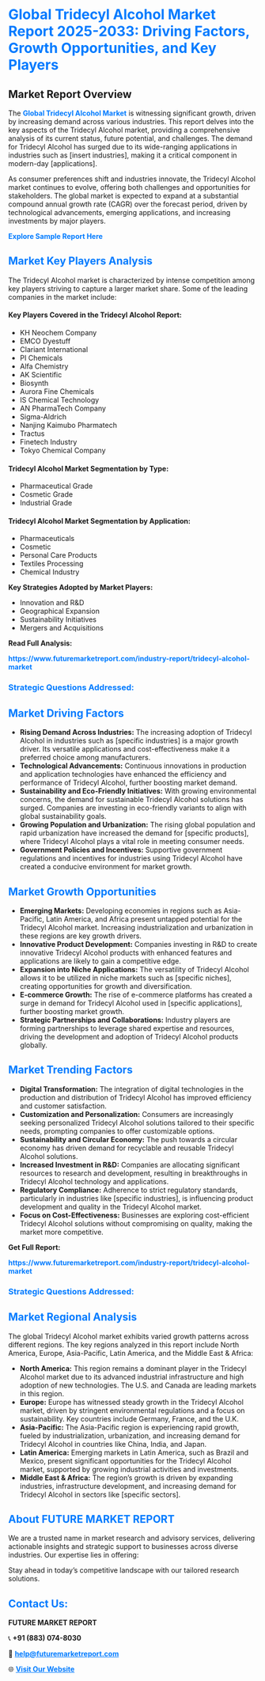 <h1 style="color: #007BFF;">Global Tridecyl Alcohol Market Report 2025-2033: Driving Factors, Growth Opportunities, and Key Players</h1>

<section id="overview">
<h2>Market Report Overview</h2>
<p>The <a href="https://www.futuremarketreport.com/industry-report/tridecyl-alcohol-market" style="color: #007BFF; text-decoration: none;"><strong>Global Tridecyl Alcohol Market</strong></a> is witnessing significant growth, driven by increasing demand across various industries. This report delves into the key aspects of the Tridecyl Alcohol market, providing a comprehensive analysis of its current status, future potential, and challenges. The demand for Tridecyl Alcohol has surged due to its wide-ranging applications in industries such as [insert industries], making it a critical component in modern-day [applications].</p>
<p>As consumer preferences shift and industries innovate, the Tridecyl Alcohol market continues to evolve, offering both challenges and opportunities for stakeholders. The global market is expected to expand at a substantial compound annual growth rate (CAGR) over the forecast period, driven by technological advancements, emerging applications, and increasing investments by major players.</p>
</section>

<section id="overview">
<p><a href="https://www.futuremarketreport.com/request-sample/reportId=58459" style="color: #007BFF; text-decoration: none;"><strong>Explore Sample Report Here</strong></a></p>
</section>

<section id="key-players">
<h2 style="color: #007BFF;">Market Key Players Analysis</h2>
<p>The Tridecyl Alcohol market is characterized by intense competition among key players striving to capture a larger market share. Some of the leading companies in the market include:</p>
<h4>Key Players Covered in the Tridecyl Alcohol Report:</h4>
<ul><li>KH Neochem Company</li><li>EMCO Dyestuff</li><li>Clariant International</li><li>PI Chemicals</li><li>Alfa Chemistry</li><li>AK Scientific</li><li>Biosynth</li><li>Aurora Fine Chemicals</li><li>IS Chemical Technology</li><li>AN PharmaTech Company</li><li>Sigma-Aldrich</li><li>Nanjing Kaimubo Pharmatech</li><li>Tractus</li><li>Finetech Industry</li><li>Tokyo Chemical Company</li></ul>
<h4>Tridecyl Alcohol Market Segmentation by Type:</h4>
<ul><li>Pharmaceutical Grade</li><li>Cosmetic Grade</li><li>Industrial Grade</li></ul>

<h4>Tridecyl Alcohol Market Segmentation by Application:</h4>
<ul><li>Pharmaceuticals</li><li>Cosmetic</li><li>Personal Care Products</li><li>Textiles Processing</li><li>Chemical Industry</li></ul>
<p><strong>Key Strategies Adopted by Market Players:</strong></p>
<ul>
<li>Innovation and R&D</li>
<li>Geographical Expansion</li>
<li>Sustainability Initiatives</li>
<li>Mergers and Acquisitions</li>
</ul>
</section>

<section>
<p><strong>Read Full Analysis: </strong></p><a href="https://www.futuremarketreport.com/industry-report/tridecyl-alcohol-market" style="color: #007BFF; text-decoration: none;"><strong>https://www.futuremarketreport.com/industry-report/tridecyl-alcohol-market</strong></a>
<h3 style="color: #007BFF;">Strategic Questions Addressed:</h3>
</section>

<section id="driving-factors">
<h2 style="color: #007BFF;">Market Driving Factors</h2>
<ul>
<li><strong>Rising Demand Across Industries:</strong> The increasing adoption of Tridecyl Alcohol in industries such as [specific industries] is a major growth driver. Its versatile applications and cost-effectiveness make it a preferred choice among manufacturers.</li>
<li><strong>Technological Advancements:</strong> Continuous innovations in production and application technologies have enhanced the efficiency and performance of Tridecyl Alcohol, further boosting market demand.</li>
<li><strong>Sustainability and Eco-Friendly Initiatives:</strong> With growing environmental concerns, the demand for sustainable Tridecyl Alcohol solutions has surged. Companies are investing in eco-friendly variants to align with global sustainability goals.</li>
<li><strong>Growing Population and Urbanization:</strong> The rising global population and rapid urbanization have increased the demand for [specific products], where Tridecyl Alcohol plays a vital role in meeting consumer needs.</li>
<li><strong>Government Policies and Incentives:</strong> Supportive government regulations and incentives for industries using Tridecyl Alcohol have created a conducive environment for market growth.</li>
</ul>
</section>

<section id="growth-opportunities">
<h2 style="color: #007BFF;">Market Growth Opportunities</h2>
<ul>
<li><strong>Emerging Markets:</strong> Developing economies in regions such as Asia-Pacific, Latin America, and Africa present untapped potential for the Tridecyl Alcohol market. Increasing industrialization and urbanization in these regions are key growth drivers.</li>
<li><strong>Innovative Product Development:</strong> Companies investing in R&D to create innovative Tridecyl Alcohol products with enhanced features and applications are likely to gain a competitive edge.</li>
<li><strong>Expansion into Niche Applications:</strong> The versatility of Tridecyl Alcohol allows it to be utilized in niche markets such as [specific niches], creating opportunities for growth and diversification.</li>
<li><strong>E-commerce Growth:</strong> The rise of e-commerce platforms has created a surge in demand for Tridecyl Alcohol used in [specific applications], further boosting market growth.</li>
<li><strong>Strategic Partnerships and Collaborations:</strong> Industry players are forming partnerships to leverage shared expertise and resources, driving the development and adoption of Tridecyl Alcohol products globally.</li>
</ul>
</section>

<section id="trending-factors">
<h2 style="color: #007BFF;">Market Trending Factors</h2>
<ul>
<li><strong>Digital Transformation:</strong> The integration of digital technologies in the production and distribution of Tridecyl Alcohol has improved efficiency and customer satisfaction.</li>
<li><strong>Customization and Personalization:</strong> Consumers are increasingly seeking personalized Tridecyl Alcohol solutions tailored to their specific needs, prompting companies to offer customizable options.</li>
<li><strong>Sustainability and Circular Economy:</strong> The push towards a circular economy has driven demand for recyclable and reusable Tridecyl Alcohol solutions.</li>
<li><strong>Increased Investment in R&D:</strong> Companies are allocating significant resources to research and development, resulting in breakthroughs in Tridecyl Alcohol technology and applications.</li>
<li><strong>Regulatory Compliance:</strong> Adherence to strict regulatory standards, particularly in industries like [specific industries], is influencing product development and quality in the Tridecyl Alcohol market.</li>
<li><strong>Focus on Cost-Effectiveness:</strong> Businesses are exploring cost-efficient Tridecyl Alcohol solutions without compromising on quality, making the market more competitive.</li>
</ul>
</section>

<section>
<p><strong>Get Full Report: </strong></p><a href="https://www.futuremarketreport.com/industry-report/tridecyl-alcohol-market" style="color: #007BFF; text-decoration: none;"><strong>https://www.futuremarketreport.com/industry-report/tridecyl-alcohol-market</strong></a>
<h3 style="color: #007BFF;">Strategic Questions Addressed:</h3>
</section>


<section id="regional-analysis">
<h2 style="color: #007BFF;">Market Regional Analysis</h2>
<p>The global Tridecyl Alcohol market exhibits varied growth patterns across different regions. The key regions analyzed in this report include North America, Europe, Asia-Pacific, Latin America, and the Middle East & Africa:</p>
<ul>
<li><strong>North America:</strong> This region remains a dominant player in the Tridecyl Alcohol market due to its advanced industrial infrastructure and high adoption of new technologies. The U.S. and Canada are leading markets in this region.</li>
<li><strong>Europe:</strong> Europe has witnessed steady growth in the Tridecyl Alcohol market, driven by stringent environmental regulations and a focus on sustainability. Key countries include Germany, France, and the U.K.</li>
<li><strong>Asia-Pacific:</strong> The Asia-Pacific region is experiencing rapid growth, fueled by industrialization, urbanization, and increasing demand for Tridecyl Alcohol in countries like China, India, and Japan.</li>
<li><strong>Latin America:</strong> Emerging markets in Latin America, such as Brazil and Mexico, present significant opportunities for the Tridecyl Alcohol market, supported by growing industrial activities and investments.</li>
<li><strong>Middle East & Africa:</strong> The region’s growth is driven by expanding industries, infrastructure development, and increasing demand for Tridecyl Alcohol in sectors like [specific sectors].</li>
</ul>
</section>

<footer>
<h2 style="color: #007BFF;">About FUTURE MARKET REPORT</h2>
<p>We are a trusted name in market research and advisory services, delivering actionable insights and strategic support to businesses across diverse industries. Our expertise lies in offering:</p>

<p>Stay ahead in today’s competitive landscape with our tailored research solutions.</p>

<h2 style="color: #007BFF;">Contact Us:</h2>
<p><strong>FUTURE MARKET REPORT</strong></p>
<p>📞 <strong>+91 (883) 074-8030</strong></p>
<p>📧 <strong><a href="mailto:help@futuremarketreport.com" style="color: #007BFF;">help@futuremarketreport.com</a></strong></p>
<p>🌐 <strong><a href="https://www.futuremarketreport.com/" style="color: #007BFF;">Visit Our Website</a></strong></p>
</footer>